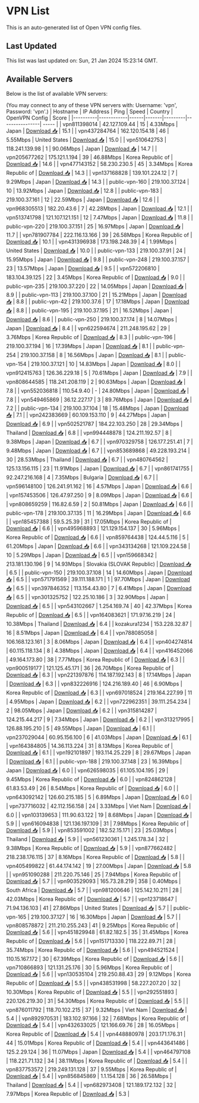 # VPN List

This is an auto-generated list of Open VPN config files.

## Last Updated

This list was last updated on: Sun, 21 Jan 2024 15:23:14 GMT.

## Available Servers

Below is the list of available VPN servers:

(You may connect to any of these VPN servers with: Username: 'vpn', Password: 'vpn'.)
| Hostname | IP Address | Ping | Speed | Country | OpenVPN Config | Score |
|----------|------------|------|-------|---------|----------------| ----- |
| vpn811398014 | 42.127.109.44 | 15 | 4.33Mbps | Japan | [Download 📥](./configs/server_0_JP.ovpn) | 15.1 |
| vpn437284764 | 162.120.154.18 | 46 | 5.55Mbps | United States | [Download 📥](./configs/server_1_US.ovpn) | 15.0 |
| vpn510642753 | 118.241.139.98 | 1 | 90.06Mbps | Japan | [Download 📥](./configs/server_2_JP.ovpn) | 14.7 |
| vpn205677262 | 175.121.1.194 | 39 | 46.88Mbps | Korea Republic of | [Download 📥](./configs/server_3_KR.ovpn) | 14.6 |
| vpn477143152 | 58.230.230.5 | 45 | 3.34Mbps | Korea Republic of | [Download 📥](./configs/server_4_KR.ovpn) | 14.3 |
| vpn137168828 | 139.101.224.12 | 7 | 9.29Mbps | Japan | [Download 📥](./configs/server_5_JP.ovpn) | 14.3 |
| public-vpn-160 | 219.100.37.124 | 10 | 13.92Mbps | Japan | [Download 📥](./configs/server_6_JP.ovpn) | 12.8 |
| public-vpn-183 | 219.100.37.161 | 12 | 22.59Mbps | Japan | [Download 📥](./configs/server_7_JP.ovpn) | 12.6 |
| vpn968305513 | 182.20.43.6 | 7 | 42.28Mbps | Japan | [Download 📥](./configs/server_8_JP.ovpn) | 12.1 |
| vpn513741798 | 121.107.121.151 | 12 | 7.47Mbps | Japan | [Download 📥](./configs/server_9_JP.ovpn) | 11.8 |
| public-vpn-220 | 219.100.37.151 | 25 | 16.97Mbps | Japan | [Download 📥](./configs/server_10_JP.ovpn) | 11.7 |
| vpn781907784 | 222.116.13.166 | 39 | 26.58Mbps | Korea Republic of | [Download 📥](./configs/server_11_KR.ovpn) | 10.1 |
| vpn431396938 | 173.198.248.39 | 4 | 1.99Mbps | United States | [Download 📥](./configs/server_12_US.ovpn) | 10.0 |
| public-vpn-133 | 219.100.37.91 | 24 | 15.95Mbps | Japan | [Download 📥](./configs/server_13_JP.ovpn) | 9.8 |
| public-vpn-248 | 219.100.37.157 | 23 | 13.57Mbps | Japan | [Download 📥](./configs/server_14_JP.ovpn) | 9.5 |
| vpn572206810 | 183.104.39.125 | 22 | 3.45Mbps | Korea Republic of | [Download 📥](./configs/server_15_KR.ovpn) | 9.0 |
| public-vpn-235 | 219.100.37.220 | 22 | 14.05Mbps | Japan | [Download 📥](./configs/server_16_JP.ovpn) | 8.9 |
| public-vpn-113 | 219.100.37.100 | 21 | 15.21Mbps | Japan | [Download 📥](./configs/server_17_JP.ovpn) | 8.8 |
| public-vpn-42 | 219.100.37.6 | 17 | 17.18Mbps | Japan | [Download 📥](./configs/server_18_JP.ovpn) | 8.8 |
| public-vpn-195 | 219.100.37.195 | 21 | 16.52Mbps | Japan | [Download 📥](./configs/server_19_JP.ovpn) | 8.6 |
| public-vpn-250 | 219.100.37.174 | 8 | 14.07Mbps | Japan | [Download 📥](./configs/server_20_JP.ovpn) | 8.4 |
| vpn622594674 | 211.248.195.62 | 29 | 3.76Mbps | Korea Republic of | [Download 📥](./configs/server_21_KR.ovpn) | 8.3 |
| public-vpn-196 | 219.100.37.194 | 16 | 17.39Mbps | Japan | [Download 📥](./configs/server_22_JP.ovpn) | 8.1 |
| public-vpn-254 | 219.100.37.158 | 8 | 16.56Mbps | Japan | [Download 📥](./configs/server_23_JP.ovpn) | 8.1 |
| public-vpn-154 | 219.100.37.121 | 10 | 14.83Mbps | Japan | [Download 📥](./configs/server_24_JP.ovpn) | 8.0 |
| vpn912415763 | 126.36.229.18 | 5 | 70.61Mbps | Japan | [Download 📥](./configs/server_25_JP.ovpn) | 7.9 |
| vpn808644585 | 118.241.208.119 | 2 | 90.63Mbps | Japan | [Download 📥](./configs/server_26_JP.ovpn) | 7.8 |
| vpn552036818 | 110.54.9.40 | - | 24.80Mbps | Japan | [Download 📥](./configs/server_27_JP.ovpn) | 7.8 |
| vpn549465869 | 36.12.227.17 | 3 | 89.76Mbps | Japan | [Download 📥](./configs/server_28_JP.ovpn) | 7.2 |
| public-vpn-134 | 219.100.37.104 | 18 | 15.48Mbps | Japan | [Download 📥](./configs/server_29_JP.ovpn) | 7.1 |
| vpn242383669 | 60.109.153.110 | 9 | 44.27Mbps | Japan | [Download 📥](./configs/server_30_JP.ovpn) | 6.9 |
| vpn502521787 | 184.22.103.250 | 28 | 29.34Mbps | Thailand | [Download 📥](./configs/server_31_TH.ovpn) | 6.8 |
| vpn994448878 | 124.211.192.57 | 8 | 9.38Mbps | Japan | [Download 📥](./configs/server_32_JP.ovpn) | 6.7 |
| vpn970329758 | 126.177.251.41 | 7 | 9.48Mbps | Japan | [Download 📥](./configs/server_33_JP.ovpn) | 6.7 |
| vpn853689868 | 49.228.193.214 | 30 | 28.53Mbps | Thailand | [Download 📥](./configs/server_34_TH.ovpn) | 6.7 |
| vpn480764562 | 125.13.156.115 | 23 | 11.91Mbps | Japan | [Download 📥](./configs/server_35_JP.ovpn) | 6.7 |
| vpn861741755 | 92.247.216.168 | 4 | 7.35Mbps | Bulgaria | [Download 📥](./configs/server_36_BG.ovpn) | 6.7 |
| vpn596148100 | 126.241.91.162 | 16 | 4.57Mbps | Japan | [Download 📥](./configs/server_37_JP.ovpn) | 6.6 |
| vpn157453506 | 126.47.97.250 | 9 | 8.09Mbps | Japan | [Download 📥](./configs/server_38_JP.ovpn) | 6.6 |
| vpn808659259 | 116.82.6.59 | 2 | 50.81Mbps | Japan | [Download 📥](./configs/server_39_JP.ovpn) | 6.6 |
| public-vpn-178 | 219.100.37.135 | 11 | 16.29Mbps | Japan | [Download 📥](./configs/server_40_JP.ovpn) | 6.6 |
| vpn185457388 | 59.5.25.39 | 31 | 17.05Mbps | Korea Republic of | [Download 📥](./configs/server_41_KR.ovpn) | 6.6 |
| vpn495968893 | 121.129.154.137 | 30 | 5.96Mbps | Korea Republic of | [Download 📥](./configs/server_42_KR.ovpn) | 6.6 |
| vpn859764438 | 124.44.5.116 | 5 | 61.20Mbps | Japan | [Download 📥](./configs/server_43_JP.ovpn) | 6.6 |
| vpn343134268 | 121.109.224.58 | 10 | 5.29Mbps | Japan | [Download 📥](./configs/server_44_JP.ovpn) | 6.5 |
| vpn159668342 | 213.181.130.196 | 9 | 14.93Mbps | Slovakia (SLOVAK Republic) | [Download 📥](./configs/server_45_SK.ovpn) | 6.5 |
| public-vpn-150 | 219.100.37.108 | 14 | 14.60Mbps | Japan | [Download 📥](./configs/server_46_JP.ovpn) | 6.5 |
| vpn571791569 | 39.111.188.171 | 1 | 97.70Mbps | Japan | [Download 📥](./configs/server_47_JP.ovpn) | 6.5 |
| vpn397846352 | 113.154.43.80 | 7 | 6.41Mbps | Japan | [Download 📥](./configs/server_48_JP.ovpn) | 6.5 |
| vpn301325752 | 122.25.10.186 | 3 | 32.90Mbps | Japan | [Download 📥](./configs/server_49_JP.ovpn) | 6.5 |
| vpn543102667 | 1.254.169.74 | 40 | 42.37Mbps | Korea Republic of | [Download 📥](./configs/server_50_KR.ovpn) | 6.5 |
| vpn164083621 | 171.97.16.219 | 24 | 10.38Mbps | Thailand | [Download 📥](./configs/server_51_TH.ovpn) | 6.4 |
| kozakura1234 | 153.228.32.87 | 16 | 8.51Mbps | Japan | [Download 📥](./configs/server_52_JP.ovpn) | 6.4 |
| vpn788085058 | 106.168.123.161 | 3 | 8.06Mbps | Japan | [Download 📥](./configs/server_53_JP.ovpn) | 6.4 |
| vpn404274814 | 60.115.118.134 | 8 | 4.38Mbps | Japan | [Download 📥](./configs/server_54_JP.ovpn) | 6.4 |
| vpn416452066 | 49.164.173.80 | 38 | 7.77Mbps | Korea Republic of | [Download 📥](./configs/server_55_KR.ovpn) | 6.3 |
| vpn900519177 | 121.125.45.171 | 36 | 26.70Mbps | Korea Republic of | [Download 📥](./configs/server_56_KR.ovpn) | 6.3 |
| vpn221397876 | 114.187.192.143 | 8 | 17.14Mbps | Japan | [Download 📥](./configs/server_57_JP.ovpn) | 6.3 |
| vpn832226916 | 124.216.189.40 | 46 | 6.90Mbps | Korea Republic of | [Download 📥](./configs/server_58_KR.ovpn) | 6.3 |
| vpn697018524 | 219.164.227.99 | 11 | 4.95Mbps | Japan | [Download 📥](./configs/server_59_JP.ovpn) | 6.2 |
| vpn722962351 | 39.111.254.234 | 2 | 98.05Mbps | Japan | [Download 📥](./configs/server_60_JP.ovpn) | 6.2 |
| vpn315814287 | 124.215.44.217 | 9 | 7.34Mbps | Japan | [Download 📥](./configs/server_61_JP.ovpn) | 6.2 |
| vpn313217995 | 126.88.195.210 | 5 | 49.55Mbps | Japan | [Download 📥](./configs/server_62_JP.ovpn) | 6.1 |
| vpn237029044 | 60.95.156.100 | 6 | 41.03Mbps | Japan | [Download 📥](./configs/server_63_JP.ovpn) | 6.1 |
| vpn164384805 | 14.36.113.224 | 31 | 8.13Mbps | Korea Republic of | [Download 📥](./configs/server_64_KR.ovpn) | 6.1 |
| vpn192101897 | 193.114.25.229 | 8 | 29.67Mbps | Japan | [Download 📥](./configs/server_65_JP.ovpn) | 6.1 |
| public-vpn-188 | 219.100.37.148 | 23 | 16.39Mbps | Japan | [Download 📥](./configs/server_66_JP.ovpn) | 6.0 |
| vpn626598035 | 61.105.104.195 | 29 | 9.45Mbps | Korea Republic of | [Download 📥](./configs/server_67_KR.ovpn) | 6.0 |
| vpn824862128 | 61.83.53.49 | 26 | 8.54Mbps | Korea Republic of | [Download 📥](./configs/server_68_KR.ovpn) | 6.0 |
| vpn643092142 | 126.60.215.185 | 5 | 6.89Mbps | Japan | [Download 📥](./configs/server_69_JP.ovpn) | 6.0 |
| vpn737716032 | 42.112.156.158 | 24 | 3.33Mbps | Viet Nam | [Download 📥](./configs/server_70_VN.ovpn) | 6.0 |
| vpn103139653 | 111.90.63.122 | 19 | 8.68Mbps | Japan | [Download 📥](./configs/server_71_JP.ovpn) | 5.9 |
| vpn616094838 | 121.136.197.109 | 31 | 7.98Mbps | Korea Republic of | [Download 📥](./configs/server_72_KR.ovpn) | 5.9 |
| vpn853591002 | 182.52.15.171 | 23 | 25.03Mbps | Thailand | [Download 📥](./configs/server_73_TH.ovpn) | 5.9 |
| vpn561230361 | 1.245.178.34 | 32 | 9.38Mbps | Korea Republic of | [Download 📥](./configs/server_74_KR.ovpn) | 5.9 |
| vpn877662482 | 218.238.176.115 | 37 | 8.16Mbps | Korea Republic of | [Download 📥](./configs/server_75_KR.ovpn) | 5.8 |
| vpn405499822 | 61.44.174.142 | 19 | 27.00Mbps | Japan | [Download 📥](./configs/server_76_JP.ovpn) | 5.8 |
| vpn951090288 | 211.220.75.146 | 25 | 7.94Mbps | Korea Republic of | [Download 📥](./configs/server_77_KR.ovpn) | 5.7 |
| vpn903529093 | 165.73.28.219 | 358 | 0.40Mbps | South Africa | [Download 📥](./configs/server_78_ZA.ovpn) | 5.7 |
| vpn981200646 | 125.142.10.211 | 28 | 42.03Mbps | Korea Republic of | [Download 📥](./configs/server_79_KR.ovpn) | 5.7 |
| vpn123718647 | 71.94.136.103 | 41 | 27.86Mbps | United States | [Download 📥](./configs/server_80_US.ovpn) | 5.7 |
| public-vpn-165 | 219.100.37.127 | 16 | 16.30Mbps | Japan | [Download 📥](./configs/server_81_JP.ovpn) | 5.7 |
| vpn808578872 | 211.210.255.243 | 41 | 9.25Mbps | Korea Republic of | [Download 📥](./configs/server_82_KR.ovpn) | 5.6 |
| vpn451829948 | 61.82.182.5 | 35 | 31.45Mbps | Korea Republic of | [Download 📥](./configs/server_83_KR.ovpn) | 5.6 |
| vpn151713330 | 118.222.89.71 | 28 | 35.74Mbps | Korea Republic of | [Download 📥](./configs/server_84_KR.ovpn) | 5.6 |
| vpn494521524 | 110.15.167.172 | 30 | 67.39Mbps | Korea Republic of | [Download 📥](./configs/server_85_KR.ovpn) | 5.6 |
| vpn710866893 | 121.131.25.176 | 30 | 5.96Mbps | Korea Republic of | [Download 📥](./configs/server_86_KR.ovpn) | 5.6 |
| vpn130535104 | 219.250.88.43 | 29 | 9.12Mbps | Korea Republic of | [Download 📥](./configs/server_87_KR.ovpn) | 5.5 |
| vpn438531998 | 58.227.207.20 | 32 | 10.30Mbps | Korea Republic of | [Download 📥](./configs/server_88_KR.ovpn) | 5.5 |
| vpn292551893 | 220.126.219.30 | 31 | 54.30Mbps | Korea Republic of | [Download 📥](./configs/server_89_KR.ovpn) | 5.5 |
| vpn876011792 | 118.70.102.215 | 37 | 9.32Mbps | Viet Nam | [Download 📥](./configs/server_90_VN.ovpn) | 5.4 |
| vpn892970531 | 183.102.97.166 | 32 | 7.68Mbps | Korea Republic of | [Download 📥](./configs/server_91_KR.ovpn) | 5.4 |
| vpn432633025 | 121.166.69.76 | 28 | 16.05Mbps | Korea Republic of | [Download 📥](./configs/server_92_KR.ovpn) | 5.4 |
| vpn448880978 | 203.171.176.31 | 44 | 15.01Mbps | Korea Republic of | [Download 📥](./configs/server_93_KR.ovpn) | 5.4 |
| vpn443641486 | 125.2.29.124 | 36 | 11.07Mbps | Japan | [Download 📥](./configs/server_94_JP.ovpn) | 5.4 |
| vpn464797108 | 118.221.71.132 | 34 | 38.11Mbps | Korea Republic of | [Download 📥](./configs/server_95_KR.ovpn) | 5.4 |
| vpn837753572 | 219.249.131.128 | 37 | 9.55Mbps | Korea Republic of | [Download 📥](./configs/server_96_KR.ovpn) | 5.4 |
| vpn856845869 | 1.1.154.128 | 36 | 26.58Mbps | Thailand | [Download 📥](./configs/server_97_TH.ovpn) | 5.4 |
| vpn682973408 | 121.189.172.132 | 32 | 7.97Mbps | Korea Republic of | [Download 📥](./configs/server_98_KR.ovpn) | 5.3 |
